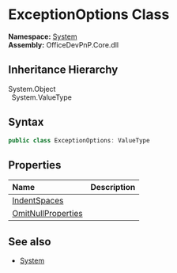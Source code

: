 # ExceptionOptions Class
  

**Namespace:** [System](System.md)  
**Assembly:** OfficeDevPnP.Core.dll  
## Inheritance Hierarchy
System.Object  
&ensp;System.ValueType  
## Syntax
```C#
public class ExceptionOptions: ValueType
```
## Properties
|**Name**|**Description**|
|:-----|:-----|
| [IndentSpaces](System.ExceptionOptions.IndentSpaces.md) | 
| [OmitNullProperties](System.ExceptionOptions.OmitNullProperties.md) | 
## See also
- [System](System.md)
